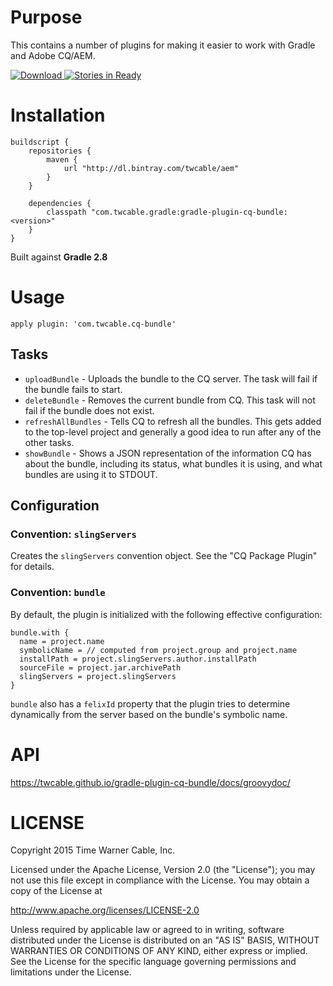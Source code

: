 # Purpose #

This contains a number of plugins for making it easier to work with Gradle and Adobe CQ/AEM.

[ ![Download](https://api.bintray.com/packages/twcable/aem/gradle-plugin-cq-bundle/images/download.svg) ](https://bintray.com/twcable/aem/gradle-plugin-cq-bundle/_latestVersion) [![Stories in Ready](https://badge.waffle.io/TWCable/gradle-plugin-cq-bundle.png?label=ready&title=Ready)](https://waffle.io/TWCable/gradle-plugin-cq-bundle) 


# Installation #

```
buildscript {
    repositories {
        maven {
            url "http://dl.bintray.com/twcable/aem"
        }
    }

    dependencies {
        classpath "com.twcable.gradle:gradle-plugin-cq-bundle:<version>"
    }
}
```

Built against **Gradle 2.8**

# Usage #

`apply plugin: 'com.twcable.cq-bundle'`

## Tasks ##

* `uploadBundle` - Uploads the bundle to the CQ server. The task will fail if the bundle fails to start.
* `deleteBundle` - Removes the current bundle from CQ. This task will not fail if the bundle does not exist.
* `refreshAllBundles` - Tells CQ to refresh all the bundles. This gets added to the top-level project
  and generally a good idea to run after any of the other tasks.
* `showBundle` - Shows a JSON representation of the information CQ has about the bundle, including its status,
  what bundles it is using, and what bundles are using it to STDOUT.

## Configuration ###

### Convention: `slingServers` ###

Creates the `slingServers` convention object. See the "CQ Package Plugin" for details.

### Convention: `bundle` ###

By default, the plugin is initialized with the following effective configuration:

    bundle.with {
      name = project.name
      symbolicName = // computed from project.group and project.name
      installPath = project.slingServers.author.installPath
      sourceFile = project.jar.archivePath
      slingServers = project.slingServers
    }

`bundle` also has a `felixId` property that the plugin tries to determine dynamically from the server based on the
bundle's symbolic name.

# API #

https://twcable.github.io/gradle-plugin-cq-bundle/docs/groovydoc/

# LICENSE

Copyright 2015 Time Warner Cable, Inc.

Licensed under the Apache License, Version 2.0 (the "License"); you may not use this file except in compliance
with the License. You may obtain a copy of the License at

http://www.apache.org/licenses/LICENSE-2.0

Unless required by applicable law or agreed to in writing, software distributed under the License is distributed on
an "AS IS" BASIS, WITHOUT WARRANTIES OR CONDITIONS OF ANY KIND, either express or implied. See the License for
the specific language governing permissions and limitations under the License.
